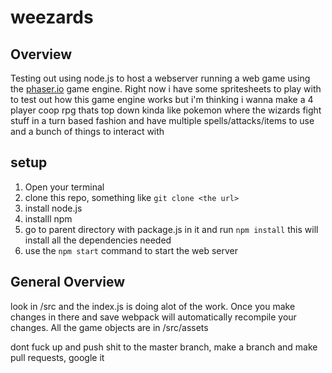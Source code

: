 # weezards
## Overview
Testing out using node.js to host a webserver running a web game using the [phaser.io](https://phaser.io/) game engine.
Right now i have some spritesheets to play with to test out how this game engine works but i'm thinking i wanna make a 4 player coop
rpg thats top down kinda like pokemon where the wizards fight stuff in a turn based fashion and have multiple spells/attacks/items to use
and a bunch of things to interact with

## setup
1. Open your terminal
1. clone this repo, something like `git clone <the url>`
1. install node.js
1. installl npm
1. go to parent directory with package.js in it and run `npm install` this will install all the dependencies needed
1. use the `npm start` command to start the web server  

## General Overview
look in /src and the index.js is doing alot of the work. Once you make changes in there and save
webpack will automatically recompile your changes. All the game objects are in /src/assets

dont fuck up and push shit to the master branch, make a branch and make pull requests, google it
